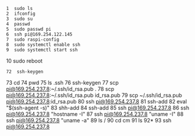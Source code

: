     1  sudo ls
    2  ifconfig
    3  sudo su
    4  passwd
    5  sudo passwd pi
    6  ssh pi@169.254.122.145
    7  sudo raspi-config
    8  sudo systemctl enable ssh
    9  sudo systemctl start ssh
   10  sudo reboot
   
    72  ssh-keygen
   73  cd
   74  pwd
   75  ls .ssh
   76  ssh-keygen
   77  scp pi@169.254.237.8:~/.ssh/id_rsa.pub .
   78  scp pi@169.254.237.8:~/.ssh/id_rsa.pub id_rsa.pub
   79  scp ~/.ssh/id_rsa.pub pi@169.254.237.8:id_rsa.pub
   80  ssh pi@169.254.237.8
   81  ssh-add
   82  eval "$(ssh-agent -s)"
   83  shh-add
   84  ssh-add
   85  ssh pi@169.254.237.8
   86  ssh pi@169.254.237.8 "hostname -I"
   87  ssh pi@169.254.237.8 "uname -I"
   88  ssh pi@169.254.237.8 "uname -a"
   89  ls /
   90  cd cm
   91  ls
   92*
   93  ssh pi@169.254.237.8

